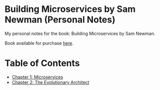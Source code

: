 # Building Microservices by Sam Newman (Personal Notes)
My personal notes for the book: Building Microservices by Sam Newman.

Book available for purchase [here](https://www.amazon.com/-/es/Sam-Newman/dp/1491950358).
# Table of Contents
- [Chapter 1: Microservices](/chapters/chapter-01.md)
- [Chapter 2: The Evolutionary Architect](/chapters/chapter-02.md)
